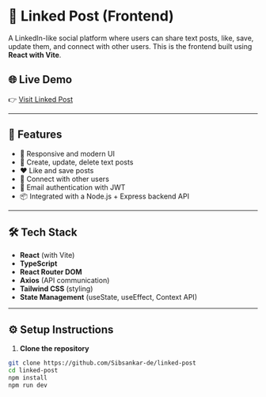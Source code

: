 # 🔗 Linked Post (Frontend)

A LinkedIn-like social platform where users can share text posts, like, save, update them, and connect with other users. This is the frontend built using **React with Vite**.

## 🌐 Live Demo

👉 [Visit Linked Post](https://linked-postclone.vercel.app/)

---

## 🚀 Features

- 🌟 Responsive and modern UI
- 📝 Create, update, delete text posts
- ❤️ Like and save posts
- 👥 Connect with other users
- 🔐 Email authentication with JWT
- 📦 Integrated with a Node.js + Express backend API

---

## 🛠️ Tech Stack

- **React** (with Vite)
- **TypeScript**
- **React Router DOM**
- **Axios** (API communication)
- **Tailwind CSS** (styling)
- **State Management** (useState, useEffect, Context API)


---

## ⚙️ Setup Instructions

1. **Clone the repository**

```bash
git clone https://github.com/Sibsankar-de/linked-post
cd linked-post
npm install
npm run dev

